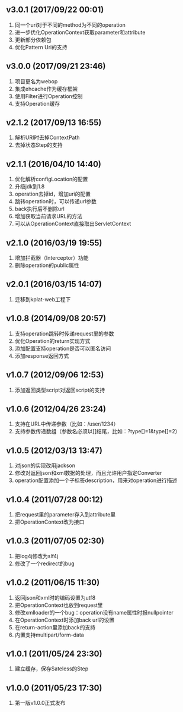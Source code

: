 v3.0.1 (2017/09/22 00:01)
--------------------------------------------------------------------
1. 同一个uri对于不同的method为不同的operation
2. 进一步优化OperationContext获取parameter和attribute
3. 更新部分依赖包
4. 优化Pattern Uri的支持


v3.0.0 (2017/09/21 23:46)
--------------------------------------------------------------------
1. 项目更名为webop
2. 集成ehcache作为缓存框架
3. 使用Filter进行Operation控制
4. 支持Operation缓存

v2.1.2 (2017/09/13 16:55)
--------------------------------------------------------------------
1. 解析URI时去掉ContextPath
2. 去掉状态Step的支持

v2.1.1 (2016/04/10 14:40)
--------------------------------------------------------------------
1. 优化解析configLocation的配置
2. 升级jdk到1.8
3. operation去掉id，增加uri的配置
4. 跳转operation时，可以传递url参数
5. back执行后不删除url
6. 增加获取当前请求URL的方法
7. 可以从OperationContext直接取出ServletContext

v2.1.0 (2016/03/19 19:55)
--------------------------------------------------------------------
1. 增加拦截器（Interceptor）功能
2. 删除operation的public属性

v2.0.1 (2016/03/15 14:07)
--------------------------------------------------------------------
1. 迁移到kplat-web工程下

v1.0.8 (2014/09/08 20:57)
--------------------------------------------------------------------
1. 支持operation跳转时传递request里的参数
2. 优化Operation的return实现方式
3. 添加配置支持operation是否可以匿名访问
4. 添加response返回方式

v1.0.7 (2012/09/06 12:53)
--------------------------------------------------------------------
1. 添加返回类型script对返回script的支持

v1.0.6 (2012/04/26 23:24)
--------------------------------------------------------------------
1. 支持在URL中传递参数（比如：/user/1234）
2. 支持参数传递数组（参数名必须以[]结尾，比如：?type[]=1&type[]=2）

v1.0.5 (2012/03/13 13:47)
--------------------------------------------------------------------
1. 对json的实现改用jackson
2. 修改对返回json和xml数据的处理，而且允许用户指定Converter
3. operation配置添加一个子标签description，用来对operation进行描述

v1.0.4 (2011/07/28 00:12)
--------------------------------------------------------------------
1. 把request里的parameter存入到attribute里
2. 把OperationContext改为接口

v1.0.3 (2011/07/05 02:30)
--------------------------------------------------------------------
1. 把log4j修改为slf4j
2. 修改了一个redirect的bug

v1.0.2 (2011/06/15 11:30)
--------------------------------------------------------------------
1. 返回json和xml时的编码设置为utf8
2. 把OperationContext也放到request里
3. 修改xmlloader的一个bug：operation没有name属性时报nullpointer
4. 在OperationContext时添加back url的设置
5. 在return-action里添加back的支持
6. 内置支持multipart/form-data

v1.0.1 (2011/05/24 23:30)
--------------------------------------------------------------------
1. 建立缓存，保存Sateless的Step

v1.0.0 (2011/05/23 17:30)
--------------------------------------------------------------------
1. 第一版v1.0.0正式发布